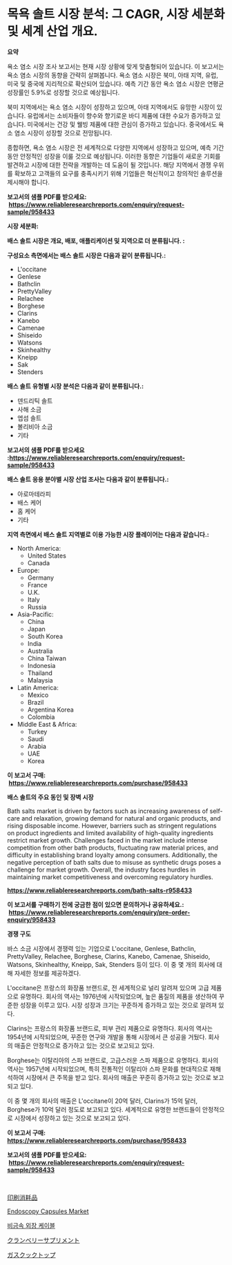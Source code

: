<p><h1>목욕 솔트 시장 분석: 그 CAGR, 시장 세분화 및 세계 산업 개요.</h1></p><p><strong>요약</strong></p>
<p><p>욕소 염소 시장 조사 보고서는 현재 시장 상황에 맞게 맞춤형되어 있습니다. 이 보고서는 욕소 염소 시장의 동향을 간략히 살펴봅니다. 욕소 염소 시장은 북미, 아태 지역, 유럽, 미국 및 중국에 지리적으로 확산되어 있습니다. 예측 기간 동안 욕소 염소 시장은 연평균 성장률인 5.9%로 성장할 것으로 예상됩니다.</p><p>북미 지역에서는 욕소 염소 시장이 성장하고 있으며, 아태 지역에서도 유망한 시장이 있습니다. 유럽에서는 소비자들이 향수와 향기로운 바디 제품에 대한 수요가 증가하고 있습니다. 미국에서는 건강 및 웰빙 제품에 대한 관심이 증가하고 있습니다. 중국에서도 욕소 염소 시장이 성장할 것으로 전망됩니다.</p><p>종합하면, 욕소 염소 시장은 전 세계적으로 다양한 지역에서 성장하고 있으며, 예측 기간 동안 안정적인 성장을 이룰 것으로 예상됩니다. 이러한 동향은 기업들이 새로운 기회를 발견하고 시장에 대한 전략을 개발하는 데 도움이 될 것입니다. 해당 지역에서 경쟁 우위를 확보하고 고객들의 요구를 충족시키기 위해 기업들은 혁신적이고 창의적인 솔루션을 제시해야 합니다.</p></p>
<p><strong>보고서의 샘플 PDF를 받으세요: &nbsp;<a href="https://www.reliableresearchreports.com/enquiry/request-sample/958433">https://www.reliableresearchreports.com/enquiry/request-sample/958433</a></strong></p>
<p><strong>시장 세분화:</strong></p>
<p><strong> 배스 솔트 시장은 개요, 배포, 애플리케이션 및 지역으로 더 분류됩니다. :</strong></p>
<p><strong>구성요소 측면에서는 배스 솔트 시장은 다음과 같이 분류됩니다.:</strong></p>
<p><ul><li>L'occitane</li><li>Genlese</li><li>Bathclin</li><li>PrettyValley</li><li>Relachee</li><li>Borghese</li><li>Clarins</li><li>Kanebo</li><li>Camenae</li><li>Shiseido</li><li>Watsons</li><li>Skinhealthy</li><li>Kneipp</li><li>Sak</li><li>Stenders</li></ul></p>
<p><strong> 배스 솔트 유형별 시장 분석은 다음과 같이 분류됩니다.:</strong></p>
<p><ul><li>덴드리틱 솔트</li><li>사해 소금</li><li>엡섬 솔트</li><li>볼리비아 소금</li><li>기타</li></ul></p>
<p><strong>보고서의 샘플 PDF를 받으세요 :<a href="https://www.reliableresearchreports.com/enquiry/request-sample/958433">https://www.reliableresearchreports.com/enquiry/request-sample/958433</a></strong></p>
<p><strong> 배스 솔트 응용 분야별 시장 산업 조사는 다음과 같이 분류됩니다.:</strong></p>
<p><ul><li>아로마테라피</li><li>배스 케어</li><li>홈 케어</li><li>기타</li></ul></p>
<p><strong>지역 측면에서 배스 솔트 지역별로 이용 가능한 시장 플레이어는 다음과 같습니다.:</strong></p>
<p><ul>
    <li>
        North America:
        <ul>
            <li>United States</li>
            <li>Canada</li>
        </ul>
    </li>
    <li>
        Europe:
        <ul>
            <li>Germany</li>
            <li>France</li>
            <li>U.K.</li>
            <li>Italy</li>
            <li>Russia</li>
        </ul>
    </li>
    <li>
        Asia-Pacific:
        <ul>
            <li>China</li>
            <li>Japan</li>
            <li>South Korea</li>
            <li>India</li>
            <li>Australia</li>
            <li>China Taiwan</li>
            <li>Indonesia</li>
            <li>Thailand</li>
            <li>Malaysia</li>
        </ul>
    </li>
    <li>
        Latin America:
        <ul>
            <li>Mexico</li>
            <li>Brazil</li>
            <li>Argentina Korea</li>
            <li>Colombia</li>
        </ul>
    </li>
    <li>
        Middle East & Africa:
        <ul>
            <li>Turkey</li>
            <li>Saudi</li>
            <li>Arabia</li>
            <li>UAE</li>
            <li>Korea</li>
        </ul>
    </li>
    </ul></p>
<p><strong>이 보고서 구매: &nbsp;<a href="https://www.reliableresearchreports.com/purchase/958433">https://www.reliableresearchreports.com/purchase/958433</a></strong></p>
<p><strong>배스 솔트의 주요 동인 및 장벽 시장</strong></p>
<p><p>Bath salts market is driven by factors such as increasing awareness of self-care and relaxation, growing demand for natural and organic products, and rising disposable income. However, barriers such as stringent regulations on product ingredients and limited availability of high-quality ingredients restrict market growth. Challenges faced in the market include intense competition from other bath products, fluctuating raw material prices, and difficulty in establishing brand loyalty among consumers. Additionally, the negative perception of bath salts due to misuse as synthetic drugs poses a challenge for market growth. Overall, the industry faces hurdles in maintaining market competitiveness and overcoming regulatory hurdles.</p></p>
<p><strong><a href="https://www.reliableresearchreports.com/bath-salts-r958433">https://www.reliableresearchreports.com/bath-salts-r958433</a></strong></p>
<p><strong>이 보고서를 구매하기 전에 궁금한 점이 있으면 문의하거나 공유하세요.: &nbsp;<a href="https://www.reliableresearchreports.com/enquiry/pre-order-enquiry/958433">https://www.reliableresearchreports.com/enquiry/pre-order-enquiry/958433</a></strong></p>
<p><strong>경쟁 구도</strong></p>
<p><p>바스 소금 시장에서 경쟁력 있는 기업으로 L'occitane, Genlese, Bathclin, PrettyValley, Relachee, Borghese, Clarins, Kanebo, Camenae, Shiseido, Watsons, Skinhealthy, Kneipp, Sak, Stenders 등이 있다. 이 중 몇 개의 회사에 대해 자세한 정보를 제공하겠다.</p><p>L'occitane은 프랑스의 화장품 브랜드로, 전 세계적으로 널리 알려져 있으며 고급 제품으로 유명하다. 회사의 역사는 1976년에 시작되었으며, 높은 품질의 제품을 생산하여 꾸준한 성장을 이루고 있다. 시장 성장과 크기는 꾸준하게 증가하고 있는 것으로 알려져 있다.</p><p>Clarins는 프랑스의 화장품 브랜드로, 피부 관리 제품으로 유명하다. 회사의 역사는 1954년에 시작되었으며, 꾸준한 연구와 개발을 통해 시장에서 큰 성공을 거뒀다. 회사의 매출은 안정적으로 증가하고 있는 것으로 보고되고 있다.</p><p>Borghese는 이탈리아의 스파 브랜드로, 고급스러운 스파 제품으로 유명하다. 회사의 역사는 1957년에 시작되었으며, 특히 전통적인 이탈리아 스파 문화를 현대적으로 재해석하여 시장에서 큰 주목을 받고 있다. 회사의 매출은 꾸준히 증가하고 있는 것으로 보고되고 있다.</p><p>이 중 몇 개의 회사의 매출은 L'occitane이 20억 달러, Clarins가 15억 달러, Borghese가 10억 달러 정도로 보고되고 있다. 세계적으로 유명한 브랜드들이 안정적으로 시장에서 성장하고 있는 것으로 보고되고 있다.</p></p>
<p><strong>이 보고서 구매: &nbsp; <a href="https://www.reliableresearchreports.com/purchase/958433">https://www.reliableresearchreports.com/purchase/958433</a></strong></p>
<p><strong>보고서의 샘플 PDF를 받으세요: &nbsp;<a href="https://www.reliableresearchreports.com/enquiry/request-sample/958433">https://www.reliableresearchreports.com/enquiry/request-sample/958433</a></strong><strong></strong></p>
<p>&nbsp;</p>
<p><p><a href="https://github.com/zoetazuur/Market-Research-Report-List-1/blob/main/391870425559.md">印刷消耗品</a></p><p><a href="https://www.linkedin.com/pulse/endoscopy-capsules-market-offer-valuable-insights-size-share-jp39e?trackingId=YjaMUi6XCpTGLBJNkc0ArQ%3D%3D">Endoscopy Capsules Market</a></p><p><a href="https://medium.com/@mehereenadusoye/%EB%B9%84%EA%B8%88%EC%86%8D-%EC%84%AC%EC%9C%A0-%EC%A0%84%EC%84%A0-%EC%8B%9C%EC%9E%A5%EC%9D%80-%EC%8B%9C%EC%9E%A5-%EC%A0%90%EC%9C%A0%EC%9C%A8-%EA%B7%9C%EB%AA%A8-%EB%B0%8F-2031%EB%85%84%EA%B9%8C%EC%A7%80%EC%9D%98-%EC%98%88%EC%83%81-%EC%98%88%EC%B8%A1%EC%97%90-%EC%B4%88%EC%A0%90%EC%9D%84-%EB%A7%9E%EC%B6%94%EA%B3%A0-%EC%9E%88%EC%8A%B5%EB%8B%88%EB%8B%A4-0dac9169ad77">비금속 외장 케이블</a></p><p><a href="https://medium.com/@gustavorn8776xcc/%E3%82%AF%E3%83%A9%E3%83%B3%E3%83%99%E3%83%AA%E3%83%BC%E3%82%B5%E3%83%97%E3%83%AA%E3%83%A1%E3%83%B3%E3%83%88%E5%B8%82%E5%A0%B4-%E7%AB%B6%E4%BA%89%E5%88%86%E6%9E%90-%E5%B8%82%E5%A0%B4%E5%8B%95%E5%90%91-2031%E5%B9%B4%E3%81%BE%E3%81%A7%E3%81%AE%E4%BA%88%E6%B8%AC-bf02710bf523">クランベリーサプリメント</a></p><p><a href="https://medium.com/@kamdeall7845/%E3%82%AC%E3%82%B9%E3%82%B3%E3%83%B3%E3%83%AD%E5%B8%82%E5%A0%B4%E8%A6%8F%E6%A8%A1%E3%81%A8%E5%B8%82%E5%A0%B4%E5%8B%95%E5%90%91-%E5%AE%8C%E5%85%A8%E3%81%AA%E7%94%A3%E6%A5%AD%E6%A6%82%E8%A6%81-2024%E5%B9%B4%E3%81%8B%E3%82%892031%E5%B9%B4-382ff5a48754">ガスクックトップ</a></p></p>